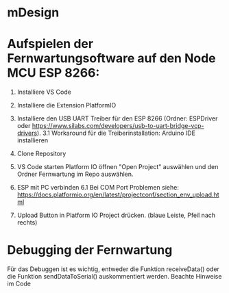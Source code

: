 # mDesign

# Aufspielen der Fernwartungsoftware auf den Node MCU ESP 8266:

1. Installiere VS Code
2. Installiere die Extension PlatformIO
3. Installiere den USB UART Treiber für den ESP 8266 (Ordner: ESPDriver oder https://www.silabs.com/developers/usb-to-uart-bridge-vcp-drivers).
3.1 Workaround für die Treiberinstallation: Arduino IDE installieren

4. Clone Repository
5. VS Code starten Platform IO öffnen "Open Project" auswählen und den Ordner Fernwartung im Repo auswählen.
6. ESP mit PC verbinden
6.1 Bei COM Port Problemen siehe: https://docs.platformio.org/en/latest/projectconf/section_env_upload.html

7. Upload Button in Platform IO Project drücken. (blaue Leiste, Pfeil nach rechts)

# Debugging der Fernwartung

Für das Debuggen ist es wichtig, entweder die Funktion receiveData() oder die Funktion sendDataToSerial() auskommentiert werden. Beachte Hinweise im Code